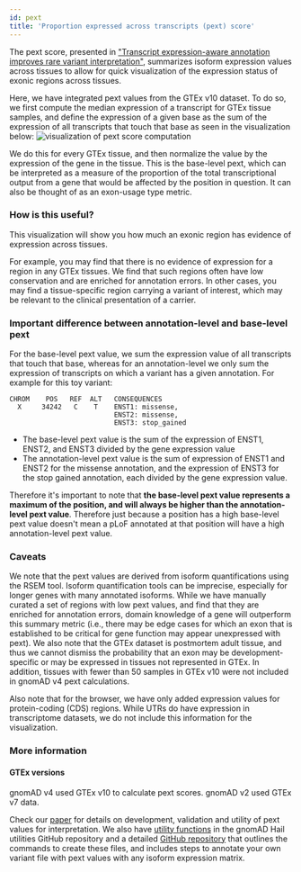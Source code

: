 ```yaml
---
id: pext
title: 'Proportion expressed across transcripts (pext) score'
---
```


The pext score, presented in ["Transcript expression-aware annotation improves rare variant interpretation"](https://broad.io/tx_annotation), summarizes isoform expression values across tissues to allow for quick visualization of the expression status of exonic regions across tissues.

Here, we have integrated pext values from the GTEx v10 dataset. To do so, we first compute the median expression of a transcript for GTEx tissue samples, and define the expression of a given base as the sum of the expression of all transcripts that touch that base as seen in the visualization below:
![visualization of pext score computation](pext.png)

We do this for every GTEx tissue, and then normalize the value by the expression of the gene in the tissue. This is the base-level pext, which can be interpreted as a measure of the proportion of the total transcriptional output from a gene that would be affected by the position in question. It can also be thought of as an exon-usage type metric.

### How is this useful?
This visualization will show you how much an exonic region has evidence of expression across tissues.

For example, you may find that there is no evidence of expression for a region in any GTEx tissues. We find that such regions often have low conservation and are enriched for annotation errors. In other cases, you may find a tissue-specific region carrying a variant of interest, which may be relevant to the clinical presentation of a carrier.

### Important difference between annotation-level and base-level pext
For the base-level pext value, we sum the expression value of all transcripts that touch that base, whereas for an annotation-level we only sum the expression of transcripts on which a variant has a given annotation. For example for this toy variant:

```
CHROM    POS   REF  ALT   CONSEQUENCES
  X     34242   C    T    ENST1: missense,
                          ENST2: missense,
                          ENST3: stop_gained
```
- The base-level pext value is the sum of the expression of ENST1, ENST2, and ENST3 divided by the gene expression value
- The annotation-level pext value is the sum of expression of ENST1 and ENST2 for the missense annotation, and the expression  of ENST3 for the stop gained annotation, each divided by the gene expression value.

Therefore it's important to note that **the base-level pext value represents a maximum of the position, and will always be higher than the annotation-level pext value**. Therefore just because a position has a high base-level pext value doesn't mean a pLoF annotated at that position will have a high annotation-level pext value.

### Caveats
We note that the pext values are derived from isoform quantifications using the RSEM tool. Isoform quantification tools can be imprecise, especially for longer genes with many annotated isoforms. While we have manually curated a set of regions with low pext values, and find that they are enriched for annotation errors, domain knowledge of a gene will outperform this summary metric (i.e., there may be edge cases for which an exon that is established to be critical for gene function may appear unexpressed with pext). We also note that the GTEx dataset is postmortem adult tissue, and thus we cannot dismiss the probability that an exon may be development-specific or may be expressed in tissues not represented in GTEx. In addition, tissues with fewer than 50 samples in GTEx v10 were not included in gnomAD v4 pext calculations.

Also note that for the browser, we have only added expression values for protein-coding (CDS) regions. While UTRs do have expression in transcriptome datasets, we do not include this information for the visualization.

### More information

#### GTEx versions
gnomAD v4 used GTEx v10 to calculate pext scores. gnomAD v2 used GTEx v7 data.

Check our [paper](https://broad.io/tx_annotation) for details on development, validation and utility of pext values for interpretation. We also have [utility functions](https://github.com/broadinstitute/gnomad_methods/blob/main/gnomad/utils/transcript_annotation.py) in the gnomAD Hail utilities GitHub repository and a detailed [GitHub repository](https://github.com/macarthur-lab/tx_annotation/) that outlines the commands to create these files, and includes steps to annotate your own variant file with pext values with any isoform expression matrix.
